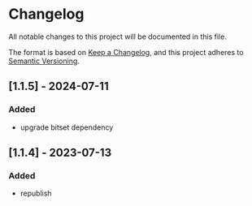 # Changelog

All notable changes to this project will be documented in this file.

The format is based on [Keep a Changelog](https://keepachangelog.com/en/1.0.0/), and this project adheres
to [Semantic Versioning](https://semver.org/spec/v2.0.0.html).

## [1.1.5] - 2024-07-11
### Added
- upgrade bitset dependency

## [1.1.4] - 2023-07-13
### Added
- republish